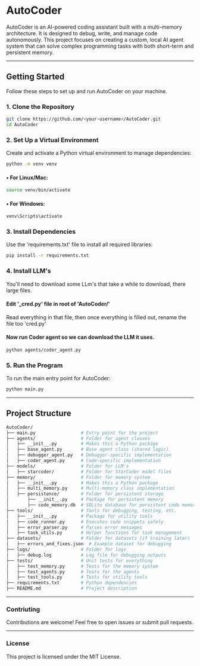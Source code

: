 # AutoCoder

AutoCoder is an AI-powered coding assistant built with a multi-memory architecture. It is designed to debug, write, and manage code autonomously. This project focuses on creating a custom, local AI agent system that can solve complex programming tasks with both short-term and persistent memory.

---

## **Getting Started**

Follow these steps to set up and run AutoCoder on your machine.

### **1. Clone the Repository**
```bash
git clone https://github.com/<your-username>/AutoCoder.git
cd AutoCoder
```

### **2. Set Up a Virtual Environment**
Create and activate a Python virtual environment to manage dependencies:
```bash
python -m venv venv
```

#### • For Linux/Mac:
```bash
source venv/bin/activate
```

#### • For Windows:
```bash
venv\Scripts\activate
```

### **3. Install Dependencies**
Use the 'requirements.txt' file to install all required libraries:
```bash
pip install -r requirements.txt
```

### **4. Install LLM's**
You'll need to download some LLm's that take a while to download, there large files.

#### Edit '_cred.py' file in root of 'AutoCoder/'
Read everything in that file, then once everything is filled out, rename the file too 'cred.py'

#### Now run Coder agent so we can download the LLM it uses.
```bash
python agents/coder_agent.py
```

### **5. Run the Program**
To run the main entry point for AutoCoder:
```bash
python main.py
```

---

## **Project Structure**
```bash
AutoCoder/
├── main.py                 # Entry point for the project
├── agents/                 # Folder for agent classes
│   ├── __init__.py         # Makes this a Python package
│   ├── base_agent.py       # Base agent class (shared logic)
│   ├── debugger_agent.py   # Debugger-specific implementation
│   ├── coder_agent.py      # Code-specific implementation
├── models/                 # Folder for LLM's
│   ├── starcoder/          # Folder for StarCoder model files
├── memory/                 # Folder for memory system
│   ├── __init__.py         # Makes this a Python package
│   ├── multi_memory.py     # Multi-memory class implementation
│   ├── persistence/        # Folder for persistent storage
│       ├── __init__.py     # Package for persistent memory
│       ├── code_memory.db  # SQLite database for persistent code memory
├── tools/                  # Tools for debugging, testing, etc.
│   ├── __init__.py         # Package for utility tools
│   ├── code_runner.py      # Executes code snippets safely
│   ├── error_parser.py     # Parses error messages
│   ├── task_utils.py       # Helper functions for task management
├── datasets/               # Folder for datasets (if training later)
│   ├── errors_and_fixes.json  # Example dataset for debugging
├── logs/                   # Folder for logs
│   ├── debug.log           # Log file for debugging outputs
├── tests/                  # Unit tests for everything
│   ├── test_memory.py      # Tests for the memory system
│   ├── test_agents.py      # Tests for the agents
│   ├── test_tools.py       # Tests for utility tools
├── requirements.txt        # Python dependencies
├── README.md               # Project description
```

---

### Contriuting
Contributions are welcome! Feel free to open issues or submit pull requests.

---

### License
This project is licensed under the MIT License.